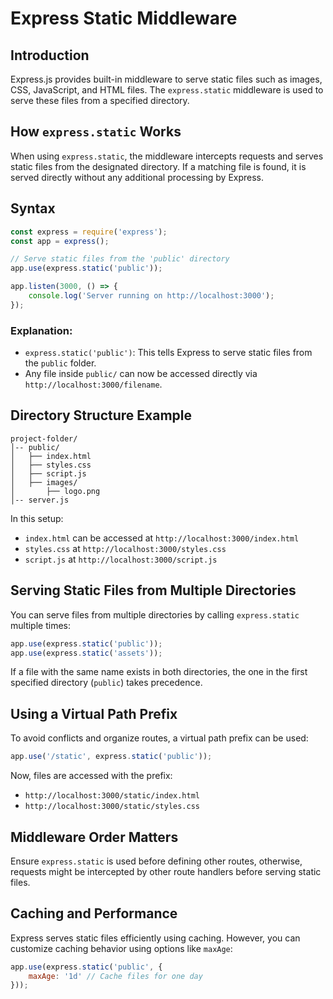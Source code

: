 # Express Static Middleware

## Introduction
Express.js provides built-in middleware to serve static files such as images, CSS, JavaScript, and HTML files. The `express.static` middleware is used to serve these files from a specified directory.

## How `express.static` Works
When using `express.static`, the middleware intercepts requests and serves static files from the designated directory. If a matching file is found, it is served directly without any additional processing by Express.

## Syntax
```javascript
const express = require('express');
const app = express();

// Serve static files from the 'public' directory
app.use(express.static('public'));

app.listen(3000, () => {
    console.log('Server running on http://localhost:3000');
});
```

### Explanation:
- `express.static('public')`: This tells Express to serve static files from the `public` folder.
- Any file inside `public/` can now be accessed directly via `http://localhost:3000/filename`.

## Directory Structure Example
```
project-folder/
│-- public/
│   ├── index.html
│   ├── styles.css
│   ├── script.js
│   ├── images/
│       ├── logo.png
│-- server.js
```
In this setup:
- `index.html` can be accessed at `http://localhost:3000/index.html`
- `styles.css` at `http://localhost:3000/styles.css`
- `script.js` at `http://localhost:3000/script.js`

## Serving Static Files from Multiple Directories
You can serve files from multiple directories by calling `express.static` multiple times:
```javascript
app.use(express.static('public'));
app.use(express.static('assets'));
```
If a file with the same name exists in both directories, the one in the first specified directory (`public`) takes precedence.

## Using a Virtual Path Prefix
To avoid conflicts and organize routes, a virtual path prefix can be used:
```javascript
app.use('/static', express.static('public'));
```
Now, files are accessed with the prefix:
- `http://localhost:3000/static/index.html`
- `http://localhost:3000/static/styles.css`

## Middleware Order Matters
Ensure `express.static` is used before defining other routes, otherwise, requests might be intercepted by other route handlers before serving static files.

## Caching and Performance
Express serves static files efficiently using caching. However, you can customize caching behavior using options like `maxAge`:
```javascript
app.use(express.static('public', {
    maxAge: '1d' // Cache files for one day
}));

